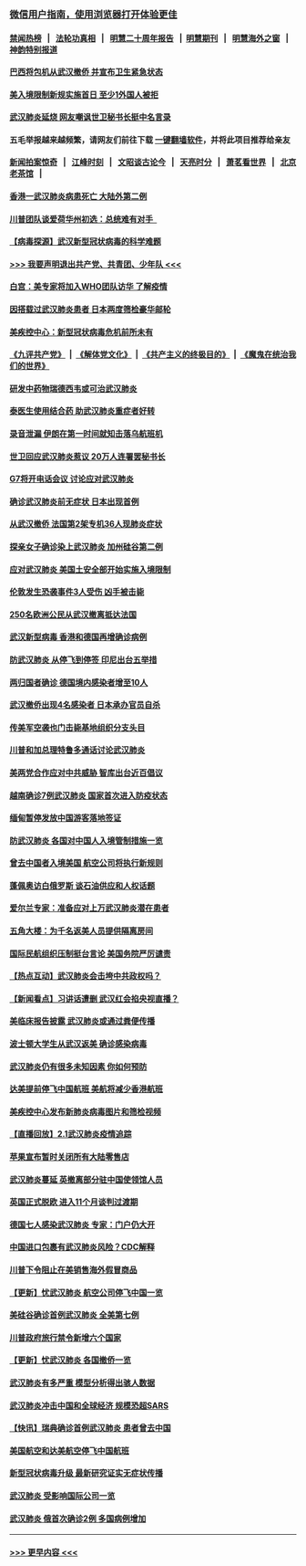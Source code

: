 ### [微信用户指南，使用浏览器打开体验更佳](https://github.com/gfw-breaker/banned-news1/blob/master/indexes/wechat-guide.md?t=0)
#### [禁闻热榜](热点新闻.md?t=0)  &nbsp;&nbsp;|&nbsp;&nbsp; [法轮功真相](https://github.com/gfw-breaker/truth/blob/master/README.md?t=0) &nbsp;&nbsp;|&nbsp;&nbsp; [明慧二十周年报告](https://github.com/gfw-breaker/mh-reports/blob/master/README.md?t=0) &nbsp;&nbsp;|&nbsp;&nbsp;[明慧期刊](https://github.com/gfw-breaker/mh-qikan) &nbsp;&nbsp;|&nbsp;&nbsp; [明慧海外之窗](https://github.com/gfw-breaker/mh-news/blob/master/README.md?t=0) &nbsp;&nbsp;|&nbsp;&nbsp; [神韵特别报道](https://github.com/gfw-breaker/mh-news/blob/master/shenyun.md?t=0)
#### [巴西将包机从武汉撤侨 并宣布卫生紧急状态](../pages/nsc418/n11843418.md?t=02041911) 
#### [美入境限制新规实施首日 至少1外国人被拒](../pages/nsc418/n11843058.md?t=02041911) 
#### [武汉肺炎延烧 网友嘲讽世卫秘书长挺中名言录](../pages/nsc418/n11843056.md?t=02041911) 
#### 五毛举报越来越频繁，请网友们前往下载 [一键翻墙软件](https://github.com/gfw-breaker/ssr-accounts)，并将此项目推荐给亲友
#### [新闻拍案惊奇](https://github.com/gfw-breaker/banned-news1/blob/master/pages/link4.md) &nbsp;&nbsp;|&nbsp;&nbsp; [江峰时刻](https://github.com/gfw-breaker/banned-news1/blob/master/pages/link4.md) &nbsp;&nbsp;|&nbsp;&nbsp; [文昭谈古论今](https://github.com/gfw-breaker/banned-news1/blob/master/pages/link4.md) &nbsp;&nbsp;|&nbsp;&nbsp; [天亮时分](https://github.com/gfw-breaker/banned-news1/blob/master/pages/link4.md) &nbsp;&nbsp;|&nbsp;&nbsp; [萧茗看世界](https://github.com/gfw-breaker/banned-news1/blob/master/pages/link4.md) &nbsp;&nbsp;|&nbsp;&nbsp; [北京老茶馆](https://github.com/gfw-breaker/banned-news1/blob/master/pages/link4.md) &nbsp;&nbsp;|&nbsp;&nbsp; 
#### [香港一武汉肺炎病患死亡 大陆外第二例](../pages/nsc418/n11843026.md?t=02041911) 
#### [川普团队谈爱荷华州初选：总统难有对手  ](../pages/nsc418/n11842867.md?t=02041911) 
#### [【病毒探源】武汉新型冠状病毒的科学难题](../pages/nsc418/n11842176.md?t=02041911) 
#### [>>> 我要声明退出共产党、共青团、少年队 <<<](https://github.com/begood0513/goodnews/blob/master/quit/letter.md) 
#### [白宫：美专家将加入WHO团队访华 了解疫情](../pages/nsc418/n11842198.md?t=02041911) 
#### [因搭载过武汉肺炎患者 日本两度筛检豪华邮轮](../pages/nsc418/n11842447.md?t=02041911) 
#### [美疾控中心：新型冠状病毒危机前所未有](../pages/nsc418/n11842406.md?t=02041911) 
#### [《九评共产党》](https://github.com/begood0513/9ping.md/blob/master/README.md) &nbsp;|&nbsp; [《解体党文化》](../../../../jtdwh.md/blob/master/README.md)  &nbsp;|&nbsp; [《共产主义的终极目的》](../../../../gczydzjmd.md/blob/master/README.md) &nbsp;|&nbsp; [《魔鬼在统治我们的世界》](../../../../mgztzwmdsj.md/blob/master/README.md) 
#### [研发中药物瑞德西韦或可治武汉肺炎](../pages/nsc418/n11842100.md?t=02041911) 
#### [泰医生使用结合药 助武汉肺炎重症者好转](../pages/nsc418/n11842096.md?t=02041911) 
#### [录音泄漏 伊朗在第一时间就知击落乌航班机](../pages/nsc418/n11842002.md?t=02041911) 
#### [世卫回应武汉肺炎惹议 20万人连署罢秘书长](../pages/nsc418/n11841664.md?t=02041911) 
#### [G7将开电话会议 讨论应对武汉肺炎](../pages/nsc418/n11841658.md?t=02041911) 
#### [确诊武汉肺炎前无症状 日本出现首例](../pages/nsc418/n11841567.md?t=02041911) 
#### [从武汉撤侨 法国第2架专机36人现肺炎症状](../pages/nsc418/n11841382.md?t=02041911) 
#### [探亲女子确诊染上武汉肺炎 加州硅谷第二例](../pages/nsc418/n11839784.md?t=02041911) 
#### [应对武汉肺炎 美国土安全部开始实施入境限制](../pages/nsc418/n11839729.md?t=02041911) 
#### [伦敦发生恐袭事件3人受伤 凶手被击毙](../pages/nsc418/n11839442.md?t=02041911) 
#### [250名欧洲公民从武汉撤离抵达法国](../pages/nsc418/n11839438.md?t=02041911) 
#### [武汉新型病毒 香港和德国再增确诊病例](../pages/nsc418/n11839381.md?t=02041911) 
#### [防武汉肺炎 从停飞到停签 印尼出台五举措](../pages/nsc418/n11839282.md?t=02041911) 
#### [两归国者确诊 德国境内感染者增至10人](../pages/nsc418/n11839164.md?t=02041911) 
#### [武汉撤侨出现4名感染者 日本承办官员自杀](../pages/nsc418/n11839044.md?t=02041911) 
#### [传美军空袭也门击毙基地组织分支头目](../pages/nsc418/n11839210.md?t=02041911) 
#### [川普和加总理特鲁多通话讨论武汉肺炎](../pages/nsc418/n11839128.md?t=02041911) 
#### [美两党合作应对中共威胁 智库出台近百倡议](../pages/nsc418/n11838437.md?t=02041911) 
#### [越南确诊7例武汉肺炎 国家首次进入防疫状态](../pages/nsc418/n11838860.md?t=02041911) 
#### [缅甸暂停发放中国游客落地签证](../pages/nsc418/n11838730.md?t=02041911) 
#### [防武汉肺炎 各国对中国人入境管制措施一览](../pages/nsc418/n11838726.md?t=02041911) 
#### [曾去中国者入境美国 航空公司将执行新规则](../pages/nsc418/n11838375.md?t=02041911) 
#### [蓬佩奥访白俄罗斯 谈石油供应和人权话题](../pages/nsc418/n11838242.md?t=02041911) 
#### [爱尔兰专家：准备应对上万武汉肺炎潜在患者](../pages/nsc418/n11837978.md?t=02041911) 
#### [五角大楼：为千名返美人员提供隔离房间](../pages/nsc418/n11837831.md?t=02041911) 
#### [国际民航组织压制挺台言论 美国务院严厉谴责](../pages/nsc418/n11837791.md?t=02041911) 
#### [【热点互动】武汉肺炎会击垮中共政权吗？](../pages/nsc418/n11837779.md?t=02041911) 
#### [【新闻看点】习讲话遭删 武汉红会掐央视直播？](../pages/nsc418/n11837573.md?t=02041911) 
#### [美临床报告披露 武汉肺炎或通过粪便传播](../pages/nsc418/n11837626.md?t=02041911) 
#### [波士顿大学生从武汉返美 确诊感染病毒](../pages/nsc418/n11837580.md?t=02041911) 
#### [武汉肺炎仍有很多未知因素 你如何预防](../pages/nsc418/n11837666.md?t=02041911) 
#### [达美提前停飞中国航班 美航将减少香港航班](../pages/nsc418/n11837649.md?t=02041911) 
#### [美疾控中心发布新肺炎病毒图片和筛检视频](../pages/nsc418/n11837491.md?t=02041911) 
#### [【直播回放】2.1武汉肺炎疫情追踪](../pages/nsc418/n11837232.md?t=02041911) 
#### [苹果宣布暂时关闭所有大陆零售店](../pages/nsc418/n11837097.md?t=02041911) 
#### [武汉肺炎蔓延 英撤离部分驻中国使领馆人员](../pages/nsc418/n11837061.md?t=02041911) 
#### [英国正式脱欧 进入11个月谈判过渡期](../pages/nsc418/n11836911.md?t=02041911) 
#### [德国七人感染武汉肺炎 专家：门户仍大开](../pages/nsc418/n11836344.md?t=02041911) 
#### [中国进口包裹有武汉肺炎风险？CDC解释](../pages/nsc418/n11836321.md?t=02041911) 
#### [川普下令阻止在美销售海外假冒商品](../pages/nsc418/n11836261.md?t=02041911) 
#### [【更新】忧武汉肺炎 航空公司停飞中国一览](../pages/nsc418/n11835931.md?t=02041911) 
#### [美硅谷确诊首例武汉肺炎 全美第七例](../pages/nsc418/n11836093.md?t=02041911) 
#### [川普政府旅行禁令新增六个国家](../pages/nsc418/n11836083.md?t=02041911) 
#### [【更新】忧武汉肺炎 各国撤侨一览](../pages/nsc418/n11835673.md?t=02041911) 
#### [武汉肺炎有多严重 模型分析得出骇人数据](../pages/nsc418/n11835829.md?t=02041911) 
#### [武汉肺炎冲击中国和全球经济 规模恐超SARS](../pages/nsc418/n11835652.md?t=02041911) 
#### [【快讯】瑞典确诊首例武汉肺炎 患者曾去中国](../pages/nsc418/n11835675.md?t=02041911) 
#### [美国航空和达美航空停飞中国航班](../pages/nsc418/n11835567.md?t=02041911) 
#### [新型冠状病毒升级 最新研究证实无症状传播](../pages/nsc418/n11835589.md?t=02041911) 
#### [武汉肺炎 受影响国际公司一览](../pages/nsc418/n11835538.md?t=02041911) 
#### [武汉肺炎 俄首次确诊2例 多国病例增加](../pages/nsc418/n11835295.md?t=02041911) 

----
#### [ >>> 更早内容 <<< ](../indexes/nsc418-earlier.md)
